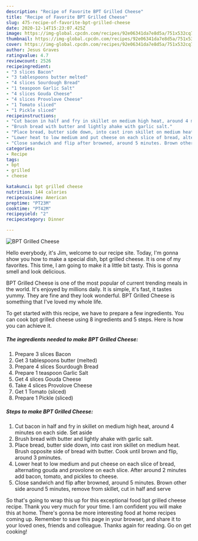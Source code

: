 ```yaml
---
description: "Recipe of Favorite BPT Grilled Cheese"
title: "Recipe of Favorite BPT Grilled Cheese"
slug: 475-recipe-of-favorite-bpt-grilled-cheese
date: 2020-12-14T15:23:07.425Z
image: https://img-global.cpcdn.com/recipes/92e06341da7e8d5a/751x532cq70/bpt-grilled-cheese-recipe-main-photo.jpg
thumbnail: https://img-global.cpcdn.com/recipes/92e06341da7e8d5a/751x532cq70/bpt-grilled-cheese-recipe-main-photo.jpg
cover: https://img-global.cpcdn.com/recipes/92e06341da7e8d5a/751x532cq70/bpt-grilled-cheese-recipe-main-photo.jpg
author: Jesus Graves
ratingvalue: 4.7
reviewcount: 2526
recipeingredient:
- "3 slices Bacon"
- "3 tablespoons butter melted"
- "4 slices Sourdough Bread"
- "1 teaspoon Garlic Salt"
- "4 slices Gouda Cheese"
- "4 slices Provolove Cheese"
- "1 Tomato sliced"
- "1 Pickle sliced"
recipeinstructions:
- "Cut bacon in half and fry in skillet on medium high heat, around 4 minutes on each side. Set aside"
- "Brush bread with butter and lightly ahake with garlic salt."
- "Place bread, butter side down, into cast iron skillet on medium heat. Brush opposite side of bread with butter. Cook until brown and flip, around 3 pminutes."
- "Lower heat to low medium and put cheese on each slice of bread, alternating gouda and provolone on each slice. After around 2 minutes add bacon, tomato, and pickles to cheese."
- "Close sandwich and flip after browned, around 5 minutes. Brown other side around 5 minutes, remove from skillet, cut in half and serve"
categories:
- Recipe
tags:
- bpt
- grilled
- cheese

katakunci: bpt grilled cheese 
nutrition: 144 calories
recipecuisine: American
preptime: "PT23M"
cooktime: "PT42M"
recipeyield: "2"
recipecategory: Dinner

---
```



![BPT Grilled Cheese](https://img-global.cpcdn.com/recipes/92e06341da7e8d5a/751x532cq70/bpt-grilled-cheese-recipe-main-photo.jpg)

Hello everybody, it's Jim, welcome to our recipe site. Today, I'm gonna show you how to make a special dish, bpt grilled cheese. It is one of my favorites. This time, I am going to make it a little bit tasty. This is gonna smell and look delicious.



BPT Grilled Cheese is one of the most popular of current trending meals in the world. It's enjoyed by millions daily. It is simple, it's fast, it tastes yummy. They are fine and they look wonderful. BPT Grilled Cheese is something that I've loved my whole life.


To get started with this recipe, we have to prepare a few ingredients. You can cook bpt grilled cheese using 8 ingredients and 5 steps. Here is how you can achieve it.

<!--inarticleads1-->

##### The ingredients needed to make BPT Grilled Cheese:

1. Prepare 3 slices Bacon
1. Get 3 tablespoons butter (melted)
1. Prepare 4 slices Sourdough Bread
1. Prepare 1 teaspoon Garlic Salt
1. Get 4 slices Gouda Cheese
1. Take 4 slices Provolove Cheese
1. Get 1 Tomato (sliced)
1. Prepare 1 Pickle (sliced)




<!--inarticleads2-->

##### Steps to make BPT Grilled Cheese:

1. Cut bacon in half and fry in skillet on medium high heat, around 4 minutes on each side. Set aside
1. Brush bread with butter and lightly ahake with garlic salt.
1. Place bread, butter side down, into cast iron skillet on medium heat. Brush opposite side of bread with butter. Cook until brown and flip, around 3 pminutes.
1. Lower heat to low medium and put cheese on each slice of bread, alternating gouda and provolone on each slice. After around 2 minutes add bacon, tomato, and pickles to cheese.
1. Close sandwich and flip after browned, around 5 minutes. Brown other side around 5 minutes, remove from skillet, cut in half and serve




So that's going to wrap this up for this exceptional food bpt grilled cheese recipe. Thank you very much for your time. I am confident you will make this at home. There's gonna be more interesting food at home recipes coming up. Remember to save this page in your browser, and share it to your loved ones, friends and colleague. Thanks again for reading. Go on get cooking!
